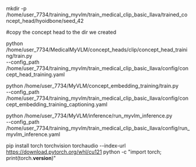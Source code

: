 
mkdir -p /home/user_7734/training_myvlm/train_medical_clip_basic_llava/trained_concept_head/hyoidbone/seed_42

#copy the concept head to the dir we created


python /home/user_7734/MedicalMyVLM/concept_heads/clip/concept_head_training/train.py \
--config_path /home/user_7734/training_myvlm/train_medical_clip_basic_llava/config/concept_head_training.yaml



python /home/user_7734/MyVLM/concept_embedding_training/train.py \
--config_path /home/user_7734/training_myvlm/train_medical_clip_basic_llava/config/concept_embedding_training_captioning.yaml


python /home/user_7734/MyVLM/inference/run_myvlm_inference.py \
--config_path /home/user_7734/training_myvlm/train_medical_clip_basic_llava/config/run_myvlm_inference.yaml



pip install torch torchvision torchaudio --index-url https://download.pytorch.org/whl/cu121
python -c "import torch; print(torch.__version__)"